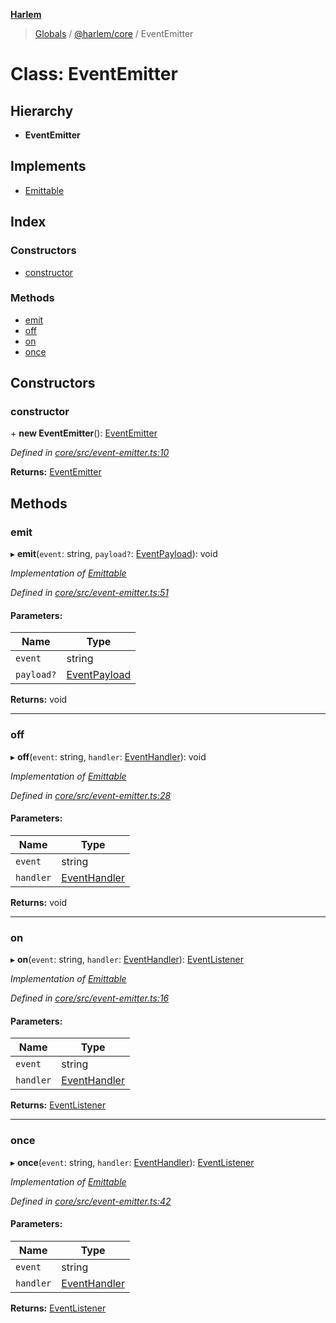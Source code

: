 **[Harlem](../README.md)**

> [Globals](../README.md) / [@harlem/core](../modules/_harlem_core.md) / EventEmitter

# Class: EventEmitter

## Hierarchy

* **EventEmitter**

## Implements

* [Emittable](../interfaces/_harlem_core.emittable.md)

## Index

### Constructors

* [constructor](_harlem_core.eventemitter.md#constructor)

### Methods

* [emit](_harlem_core.eventemitter.md#emit)
* [off](_harlem_core.eventemitter.md#off)
* [on](_harlem_core.eventemitter.md#on)
* [once](_harlem_core.eventemitter.md#once)

## Constructors

### constructor

\+ **new EventEmitter**(): [EventEmitter](_harlem_core.eventemitter.md)

*Defined in [core/src/event-emitter.ts:10](https://github.com/andrewcourtice/harlem/blob/f05da99/core/src/event-emitter.ts#L10)*

**Returns:** [EventEmitter](_harlem_core.eventemitter.md)

## Methods

### emit

▸ **emit**(`event`: string, `payload?`: [EventPayload](../interfaces/_harlem_core.eventpayload.md)): void

*Implementation of [Emittable](../interfaces/_harlem_core.emittable.md)*

*Defined in [core/src/event-emitter.ts:51](https://github.com/andrewcourtice/harlem/blob/f05da99/core/src/event-emitter.ts#L51)*

#### Parameters:

Name | Type |
------ | ------ |
`event` | string |
`payload?` | [EventPayload](../interfaces/_harlem_core.eventpayload.md) |

**Returns:** void

___

### off

▸ **off**(`event`: string, `handler`: [EventHandler](../modules/_harlem_core.md#eventhandler)): void

*Implementation of [Emittable](../interfaces/_harlem_core.emittable.md)*

*Defined in [core/src/event-emitter.ts:28](https://github.com/andrewcourtice/harlem/blob/f05da99/core/src/event-emitter.ts#L28)*

#### Parameters:

Name | Type |
------ | ------ |
`event` | string |
`handler` | [EventHandler](../modules/_harlem_core.md#eventhandler) |

**Returns:** void

___

### on

▸ **on**(`event`: string, `handler`: [EventHandler](../modules/_harlem_core.md#eventhandler)): [EventListener](../interfaces/_harlem_core.eventlistener.md)

*Implementation of [Emittable](../interfaces/_harlem_core.emittable.md)*

*Defined in [core/src/event-emitter.ts:16](https://github.com/andrewcourtice/harlem/blob/f05da99/core/src/event-emitter.ts#L16)*

#### Parameters:

Name | Type |
------ | ------ |
`event` | string |
`handler` | [EventHandler](../modules/_harlem_core.md#eventhandler) |

**Returns:** [EventListener](../interfaces/_harlem_core.eventlistener.md)

___

### once

▸ **once**(`event`: string, `handler`: [EventHandler](../modules/_harlem_core.md#eventhandler)): [EventListener](../interfaces/_harlem_core.eventlistener.md)

*Implementation of [Emittable](../interfaces/_harlem_core.emittable.md)*

*Defined in [core/src/event-emitter.ts:42](https://github.com/andrewcourtice/harlem/blob/f05da99/core/src/event-emitter.ts#L42)*

#### Parameters:

Name | Type |
------ | ------ |
`event` | string |
`handler` | [EventHandler](../modules/_harlem_core.md#eventhandler) |

**Returns:** [EventListener](../interfaces/_harlem_core.eventlistener.md)

